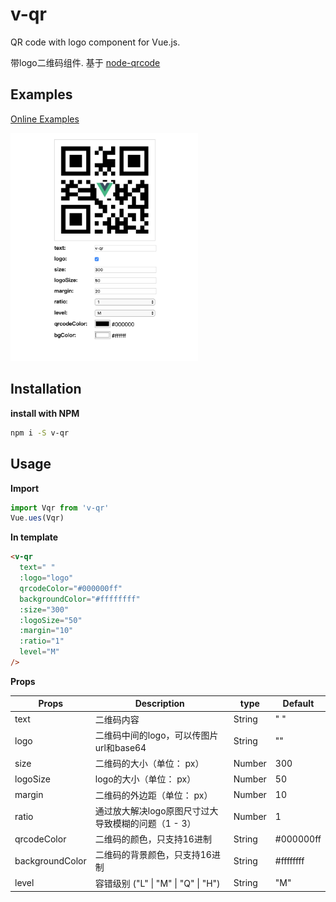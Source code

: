 # v-qr
QR code with logo component for Vue.js.

带logo二维码组件. 基于 [node-qrcode](https://github.com/soldair/node-qrcode)

## Examples
[Online Examples](jingguangyan.github.io/v-qr/)

<img src="https://raw.githubusercontent.com/jingguangyan/v-qr/master/examples/assets/example.png" width="300">

## Installation
**install with NPM**
```bash
npm i -S v-qr
```

## Usage
**Import**
```js
import Vqr from 'v-qr'
Vue.ues(Vqr)
```

**In template**
```html
<v-qr
  text=" "
  :logo="logo"
  qrcodeColor="#000000ff"
  backgroundColor="#ffffffff"
  :size="300"
  :logoSize="50"
  :margin="10"
  :ratio="1"
  level="M"
/>
```
**Props**

| Props | Description | type | Default |
| --- | --- | --- | ---- |
| text | 二维码内容 | String | " " |
| logo | 二维码中间的logo，可以传图片url和base64 | String | "" |
| size | 二维码的大小（单位： px） | Number | 300 |
| logoSize | logo的大小（单位： px） | Number | 50 |
| margin | 二维码的外边距（单位： px） | Number | 10 |
| ratio | 通过放大解决logo原图尺寸过大导致模糊的问题（1 - 3） | Number | 1 |
| qrcodeColor |  二维码的颜色，只支持16进制 | String | #000000ff |
| backgroundColor |  二维码的背景颜色，只支持16进制 | String | #ffffffff |
| level |  容错级别 ("L" \| "M" \| "Q" \| "H") | String | "M" |